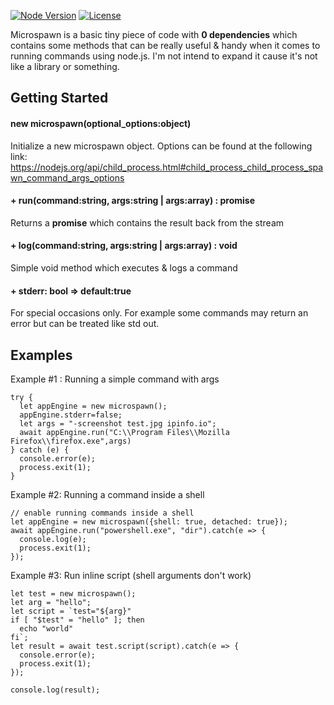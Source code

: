 [![Node Version](https://img.shields.io/badge/node.js%20-%3E%3D9.0.0-brightgreen.svg)](https://nodejs.org/en/download/current/)
[![License](https://img.shields.io/badge/license-GPL-blue.svg)](https://www.gnu.org/licenses/gpl-3.0.en.html)

Microspawn is a basic tiny piece of code with **0 dependencies** which contains some methods that can be
really useful & handy when it comes to running commands using node.js. I'm not intend to
expand it cause it's not like a library or something.


## Getting Started
#### new microspawn(optional_options:object)
Initialize a new microspawn object. Options can be found at the following link: https://nodejs.org/api/child_process.html#child_process_child_process_spawn_command_args_options

#### + run(command:string, args:string | args:array) : promise
Returns a **promise** which contains the result back from the stream

#### + log(command:string, args:string | args:array) : void 
Simple void method which executes & logs a command

#### + stderr: bool => default:true
For special occasions only. For example some commands may return an error but can be treated like std out.

## Examples
Example #1 : Running a simple command with args
```
try {
  let appEngine = new microspawn();
  appEngine.stderr=false;
  let args = "-screenshot test.jpg ipinfo.io";
  await appEngine.run("C:\\Program Files\\Mozilla Firefox\\firefox.exe",args)
} catch (e) {
  console.error(e);
  process.exit(1);
}
```
Example #2: Running a command inside a shell

```
// enable running commands inside a shell
let appEngine = new microspawn({shell: true, detached: true});
await appEngine.run("powershell.exe", "dir").catch(e => {
  console.log(e);
  process.exit(1);
});
```

Example #3: Run inline script (shell arguments don't work)
```
let test = new microspawn();
let arg = "hello";
let script = `test="${arg}"
if [ "$test" = "hello" ]; then
  echo "world"
fi`;
let result = await test.script(script).catch(e => {
  console.error(e);
  process.exit(1);
});

console.log(result);
```

